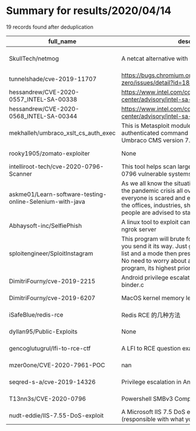 
# Summary for results/2020/04/14
    
19 records found after deduplication

| full_name | description | html_url | matched_list | matched_count | pushed_at | size | stargazers_count | language | forks_count |
|----------------------------------------------------------|------------------------------------------------------------------------------------------------------------------------------------------------------------------------------------------------------------------------------------------------------------------|-----------------------------------------------------------------------------|----------------------------------|-----------------|---------------------------|--------|--------------------|------------|---------------|
| SkullTech/netmog | A netcat alternative with remote code execution. | https://github.com/SkullTech/netmog | ['remote code execution'] | 1 | 2020-04-14 17:58:15+00:00 | 9 | 31 | Python | 4 |
| tunnelshade/cve-2019-11707 | https://bugs.chromium.org/p/project-zero/issues/detail?id=1820 | https://github.com/tunnelshade/cve-2019-11707 | ['cve-2'] | 1 | 2020-04-14 03:47:59+00:00 | 385 | 1 | JavaScript | 1 |
| hessandrew/CVE-2020-0557_INTEL-SA-00338 | https://www.intel.com/content/www/us/en/security-center/advisory/intel-sa-00338.html | https://github.com/hessandrew/CVE-2020-0557_INTEL-SA-00338 | ['cve-2'] | 1 | 2020-04-14 22:51:36+00:00 | 0 | 0 | | 0 |
| hessandrew/CVE-2020-0568_INTEL-SA-00344 | https://www.intel.com/content/www/us/en/security-center/advisory/intel-sa-00344.html | https://github.com/hessandrew/CVE-2020-0568_INTEL-SA-00344 | ['cve-2'] | 1 | 2020-04-14 22:50:37+00:00 | 0 | 0 | | 0 |
| mekhalleh/umbraco_xslt_cs_auth_exec | This is Metasploit module who exploit the authenticated command injection vulnerability in Umbraco CMS version 7.12.4. | https://github.com/mekhalleh/umbraco_xslt_cs_auth_exec | ['command injection', 'exploit'] | 2 | 2020-04-14 17:57:12+00:00 | 421 | 0 | Ruby | 0 |
| rooky1905/zomato-exploiter | None | https://github.com/rooky1905/zomato-exploiter | ['exploit'] | 1 | 2020-04-14 12:42:34+00:00 | 36 | 1 | Python | 0 |
| intelliroot-tech/cve-2020-0796-Scanner | This tool helps scan large subnets for cve-2020-0796 vulnerable systems | https://github.com/intelliroot-tech/cve-2020-0796-Scanner | ['cve-2'] | 1 | 2020-04-14 10:56:22+00:00 | 1 | 0 | Python | 0 |
| askme01/Learn-software-testing-online-Selenium-with-java | As we all know the situation in the world is going on the pandemic crisis all over the world of covid 19 everyone is scared and everything is just shut down the offices, industries, shops, schools and colleges people are advised to stay home and stay safe | https://github.com/askme01/Learn-software-testing-online-Selenium-with-java | ['remote code execution'] | 1 | 2020-04-14 06:43:16+00:00 | 0 | 1 | | 0 |
| Abhaysoft-inc/SelfiePhish | A linux tool to exploit camera of any device using ngrok server | https://github.com/Abhaysoft-inc/SelfiePhish | ['exploit'] | 1 | 2020-04-14 03:16:30+00:00 | 16 | 0 | | 0 |
| sploitengineer/SploitInstagram | This program will brute force any Instagram account you send it its way. Just give it a target, a password list and a mode then press enter and forget about it. No need to worry about anonymity when using this program, its highest priority is your anonymit | https://github.com/sploitengineer/SploitInstagram | ['sploit'] | 1 | 2020-04-14 10:48:18+00:00 | 14 | 1 | Python | 0 |
| DimitriFourny/cve-2019-2215 | Android privilege escalation via an use-after-free in binder.c | https://github.com/DimitriFourny/cve-2019-2215 | ['cve-2'] | 1 | 2020-04-14 07:04:15+00:00 | 4 | 30 | C | 15 |
| DimitriFourny/cve-2019-6207 | MacOS kernel memory leak (4 bytes) | https://github.com/DimitriFourny/cve-2019-6207 | ['cve-2'] | 1 | 2020-04-14 06:57:49+00:00 | 2 | 25 | C | 3 |
| iSafeBlue/redis-rce | Redis RCE 的几种方法 | https://github.com/iSafeBlue/redis-rce | ['rce'] | 1 | 2020-04-14 10:24:37+00:00 | 130 | 67 | Python | 9 |
| dyllan95/Public-Exploits | None | https://github.com/dyllan95/Public-Exploits | ['exploit'] | 1 | 2020-04-14 00:45:49+00:00 | 9595 | 0 | C | 0 |
| gencoglutugrul/lfi-to-rce-ctf | A LFI to RCE question example | https://github.com/gencoglutugrul/lfi-to-rce-ctf | ['rce'] | 1 | 2020-04-14 19:45:56+00:00 | 1083 | 0 | PHP | 1 |
| mzer0one/CVE-2020-7961-POC | nan | https://github.com/mzer0one/CVE-2020-7961-POC | ['cve poc', 'cve-2'] | 2 | 2020-04-14 12:31:19+00:00 | 14 | 108 | Python | 45 |
| seqred-s-a/cve-2019-14326 | Privilege escalation in Andy emulator | https://github.com/seqred-s-a/cve-2019-14326 | ['cve-2', 'exploit'] | 2 | 2020-04-14 08:24:38+00:00 | 3 | 0 | Shell | 1 |
| T13nn3s/CVE-2020-0796 | Powershell SMBv3 Compression checker | https://github.com/T13nn3s/CVE-2020-0796 | ['cve-2'] | 1 | 2020-04-14 11:38:39+00:00 | 58 | 29 | PowerShell | 13 |
| nudt-eddie/IIS-7.55-DoS-exploit | A Microsoft IIS 7.5 DoS exploitation tool for testing (responsible with what you are doing) | https://github.com/nudt-eddie/IIS-7.55-DoS-exploit | ['exploit'] | 1 | 2020-04-14 15:21:27+00:00 | 6 | 0 | | 0 |
